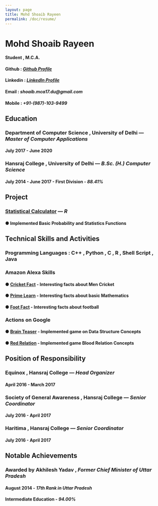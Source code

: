 ```yaml
---
layout: page
title: Mohd Shoaib Rayeen
permalink: /doc/resume/
---
```


# Mohd Shoaib Rayeen                          
#### Student ,  M.C.A.

#### **Github :** _[Github Profile](https://github.com/shoaibrayeen)_
#### **Linkedin :** _[LinkedIn Profile](https://www.linkedin.com/in/shoaibrayeen/)_
#### **Email :** _shoaib.mca17.du@gmail.com_
#### **Mobile :** _**+91-(987)-103-9499**_

## Education 
### Department of Computer Science , University of Delhi — _Master of Computer Applications_ 
#### July 2017 - June 2020
###  Hansraj College , University of Delhi — _B.Sc. (H.) Computer Science_
#### July 2014 - June 2017 - First Division - _88.41%_

## Project
### [Statistical Calculator](https://github.com/shoaibrayeen/R) — _R_
#### ● Implemented Basic Probability and Statistics Functions

## Technical Skills and Activities
### Programming Languages : C++ , Python , C , R , Shell Script , Java 
### Amazon Alexa Skills
#### ● [Cricket Fact](https://www.amazon.com/gp/product/B07BQ3WKGD) - Interesting facts about Men Cricket
#### ● [Prime Learn](https://www.amazon.com/gp/product/B07C7MFDH6) - Interesting facts about basic Mathematics
#### ● [Foot Fact](https://www.amazon.com/gp/product/B07CTBS699) - Interesting facts about football
### Actions on Google
#### ● [Brain Teaser](https://assistant.google.com/services/a/uid/000000f87db14c78) - Implemented game on Data Structure Concepts
#### ● [Red Relation](https://assistant.google.com/services/a/uid/0000007832c77e08) - Implemented game Blood Relation Concepts

## Position of Responsibility
### Equinox , Hansraj College — _Head Organizer_
#### April 2016 - March 2017
### Society of General Awareness , Hansraj College — _Senior Coordinator_
#### July 2016 - April 2017
### Haritima , Hansraj College — _Senior Coordinator_
#### July 2016 - April 2017

## Notable Achievements
### Awarded by Akhilesh Yadav , _Former Chief Minister of Uttar Pradesh_
#### August 2014 - _17th Rank in Uttar Pradesh_
#### Intermediate Education - _94.00%_
